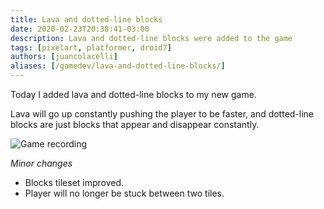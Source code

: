 ```yaml
---
title: Lava and dotted-line blocks
date: 2020-02-23T20:38:41-03:00
description: Lava and dotted-line blocks were added to the game
tags: [pixelart, platformer, droid7]
authors: [juancolacelli]
aliases: [/gamedev/lava-and-dotted-line-blocks/]
---
```


Today I added lava and dotted-line blocks to my new game.

Lava will go up constantly pushing the player to be faster, and dotted-line blocks are just blocks that appear and disappear constantly.

![Game recording](recording.gif)

*Minor changes*
- Blocks tileset improved.
- Player will no longer be stuck between two tiles.
